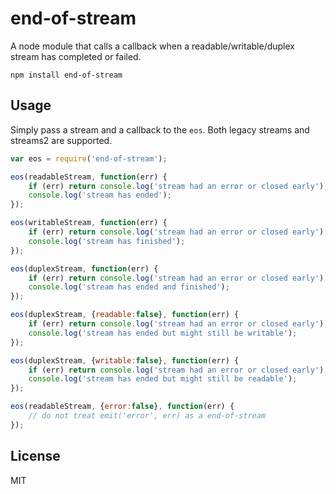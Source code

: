 # end-of-stream

A node module that calls a callback when a readable/writable/duplex stream has completed or failed.

```text
npm install end-of-stream
```

## Usage

Simply pass a stream and a callback to the `eos`. Both legacy streams and streams2 are supported.

```javascript
var eos = require('end-of-stream');

eos(readableStream, function(err) {
    if (err) return console.log('stream had an error or closed early');
    console.log('stream has ended');
});

eos(writableStream, function(err) {
    if (err) return console.log('stream had an error or closed early');
    console.log('stream has finished');
});

eos(duplexStream, function(err) {
    if (err) return console.log('stream had an error or closed early');
    console.log('stream has ended and finished');
});

eos(duplexStream, {readable:false}, function(err) {
    if (err) return console.log('stream had an error or closed early');
    console.log('stream has ended but might still be writable');
});

eos(duplexStream, {writable:false}, function(err) {
    if (err) return console.log('stream had an error or closed early');
    console.log('stream has ended but might still be readable');
});

eos(readableStream, {error:false}, function(err) {
    // do not treat emit('error', err) as a end-of-stream
});
```

## License

MIT

